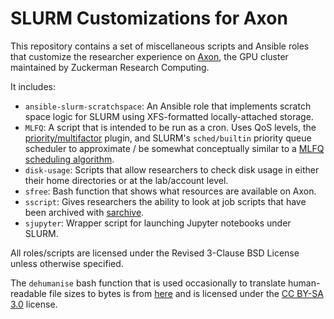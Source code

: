 # SLURM Customizations for Axon

This repository contains a set of miscellaneous scripts and Ansible roles that customize the researcher experience on [Axon](https://confluence.columbia.edu/confluence/display/zmbbi/Axon%3A+GPU+Cluster), the GPU cluster maintained by Zuckerman Research Computing.

It includes:

 * `ansible-slurm-scratchspace`: An Ansible role that implements scratch space logic for SLURM using XFS-formatted locally-attached storage.
 * `MLFQ`: A script that is intended to be run as a cron.  Uses QoS levels, the [priority/multifactor](https://slurm.schedmd.com/priority_multifactor.html) plugin, and SLURM's `sched/builtin` priority queue scheduler to approximate / be somewhat conceptually similar to a [MLFQ scheduling algorithm](http://pages.cs.wisc.edu/~remzi/OSTEP/cpu-sched-mlfq.pdf).
 * `disk-usage`: Scripts that allow researchers to check disk usage in either their home directories or at the lab/account level.
 * `sfree`: Bash function that shows what resources are available on Axon.
 * `sscript`: Gives researchers the ability to look at job scripts that have been archived with [sarchive](https://github.com/itkovian/sarchive).
 * `sjupyter`: Wrapper script for launching Jupyter notebooks under SLURM.

All roles/scripts are licensed under the Revised 3-Clause BSD License unless otherwise specified.

The `dehumanise` bash function that is used occasionally to translate human-readable file sizes to bytes is from [here](https://stackoverflow.com/a/31625253) and is licensed under the [CC BY-SA 3.0](https://creativecommons.org/licenses/by-sa/3.0/) license.
